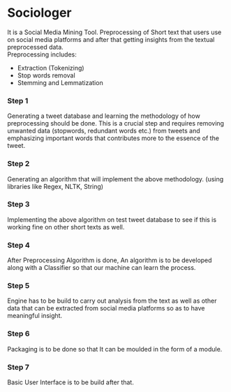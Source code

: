 # Sociologer
It is a Social Media Mining Tool.
Preprocessing of Short text that users use on social media platforms and after that getting insights from the textual preprocessed data.  
Preprocessing includes:
* Extraction (Tokenizing)
* Stop words removal
* Stemming and Lemmatization

### Step 1  
Generating a tweet database and learning the methodology of how preprocessing should be done. This is a crucial step and requires removing unwanted data (stopwords, redundant words etc.) from tweets and emphasizing important words that contributes more to the essence of the tweet.

### Step 2
Generating an algorithm that will implement the above methodology. (using libraries like Regex, NLTK, String)

### Step 3
Implementing the above algorithm on test tweet database to see if this is working fine on other short texts as well.

### Step 4
After Preprocessing Algorithm is done, An algorithm is to be developed along with a Classifier so that our machine can learn the process.

### Step 5
Engine has to be build to carry out analysis from the text as well as other data that can be extracted from social media platforms so as to have meaningful insight.

### Step 6
Packaging is to be done so that It can be moulded in the form of a module.

### Step 7
Basic User Interface is to be build after that.

